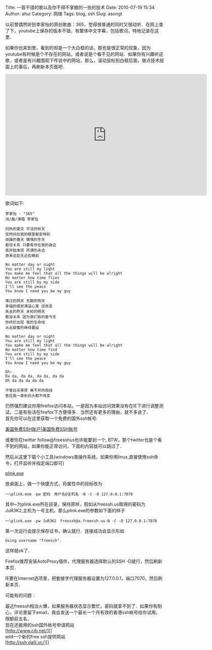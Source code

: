 Title: 一首不错的歌以及你不得不掌握的一些的技术
Date: 2010-07-19 15:34
Author: ahui
Category: 网络
Tags: blog, ssh
Slug: asongt

以前曾偶然听到李家怡的原创歌曲：365，觉得很普通的同时又很动听．在网上查了下，youtube上保存的版本不错，有繁体中文字幕，包括歌词，特地记录在这里．

如果你也来到里，看到的却是一个大白框的话，那也是很正常的现象，因为youtube有时候是个不存在的网站，或者说是个看不见的网站．如果你有兴趣听这歌，或者是有兴趣围观下传说中的网站，那么，滚动鼠标到白框后面，做点技术层面上的事后，再刷新本页面吧．

<!--more-->

<object width="640" height="385"><param name="movie" value="http://www.youtube.com/v/Ncu43zOHT0o&amp;hl=zh_CN&amp;fs=1"></param><param name="allowFullScreen" value="true"></param><param name="allowscriptaccess" value="always"></param><embed src="http://www.youtube.com/v/Ncu43zOHT0o&amp;hl=zh_CN&amp;fs=1" type="application/x-shockwave-flash" allowscriptaccess="always" allowfullscreen="true" width="640" height="385"></embed></object>

歌词如下:

~~~~ {.brush:plain}
李家怡 - "365"  
词/曲/演唱 李家怡

闷热的夏天 平淡的秋天
突然间在我的眼里都变特别
烦躁的春天 懒惰的冬天
都没关系 只要有你在我的身边
我开始发现 所谓的永远
原来远在天近在眼前

No matter day or night
You are still my light
You make me feel that all the things will be alright
No matter how time flies
You are still by my side
I'll see the peace
You know I need you be my guy

难过的阴天 无聊的雨天
幸福的感觉满溢心里 没改变
失去的昨天 未知的明天
都没关系 因为我们有的是今天
你终於出现 我的生命线
从此甜蜜的继续蔓延

No matter day or night
You are still my light
You make me feel that all the things will be alright
No matter how time find
You are still by my side
I'll see the peace
You know I need you be my guy

Oh~
Da da, da da, da da, da da
Oh da da da da da

不管白天黑夜 离不开的视线
答应我一直到白头都不改变
~~~~

仍然强烈建议你用firefox访问本站，一是因为本站访问效果没有在IE下进行调整测试，二是有些活在firefox下方便得多．当然还有更多的理由，就不多说了．  
首先你可以在这里获取一个免费的国外ssh帐号:

[美国免费SSH账户|美国免费SSH账号][]

或者你在twitter follow@freesshus也许能要到一个,
BTW，那个twitter也是个看不到的网站，如果你能正常访问，下面的内容就可以跳过了．

然后从这里下载个小工具(windows类操作系统，如果你用linux,直接使用ssh命令，打开监听并指定端口即可)

[plink.exe][]

放桌面上，做一个快捷方式，将属性中的目标改为

~~~~ {.brush:plain}
～\plink.exe -pw 密码　用户名@主机名 -N -C -D 127.0.0.1:7070
~~~~

其中\~为plink.exe所在目录，保持原样，假如从freessh.us取得的密码为
JuR3K2,主机为一号主机，那么plink.exe的参数如下面的样子

~~~~ {.brush:plain}
～\plink.exe -pw JuR3K2　freessh@a.freessh.us-N -C -D 127.0.0.1:7070
~~~~

第一次运行会提示保存证书，确认就行．连接成功会显示形如

~~~~ {.brush:plain}
Using username "freessh".
~~~~

这样就ok了．

Firefox推荐安装AotoProxy插件，代理服务器选择默认的SSH
-D就行，然后刷新本页．  

IE要在Internet选项里，把套接字代理服务器设置为127.0.0.1，端口7070，然后刷新本页．

可能有的问题：  

最近freessh相当火爆，如果服务器状态显示繁忙，密码就拿不到了．如果你有耐心，评论里留下email，我会发送一个最长一个月有效的香港ssh帐号给你试用，限额前五名．  
现在还能用的ssh国外帐号申请网站  
[http://www.cjb.net/][]  
add一个新的free ssh提供网站  
[http://ssh.daili.vc/][]

  [美国免费SSH账户|美国免费SSH账号]: http://www.freessh.us/
  [plink.exe]: http://www.chiark.greenend.org.uk/~sgtatham/putty/download.html
  [http://www.cjb.net/]: http://www.cjb.net/
  [http://ssh.daili.vc/]: http://ssh.daili.vc/
